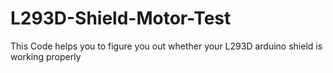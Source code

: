 # L293D-Shield-Motor-Test
This Code helps you to figure you out whether your L293D arduino shield is working properly
